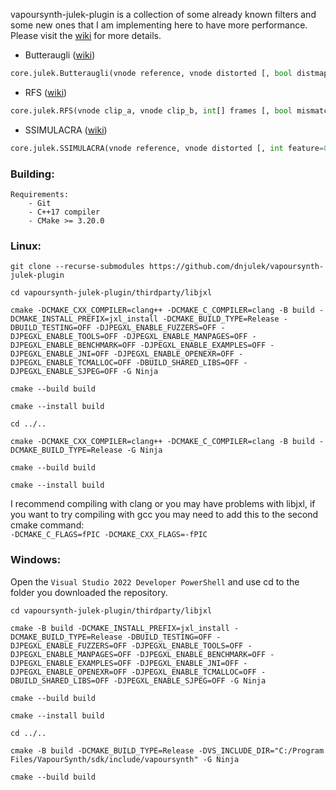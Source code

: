 vapoursynth-julek-plugin is a collection of some already known filters and some new ones that I am implementing here to have more performance.\
Please visit the [wiki](https://github.com/dnjulek/vapoursynth-julek-plugin/wiki) for more details.

- Butteraugli ([wiki](https://github.com/dnjulek/vapoursynth-julek-plugin/wiki/Butteraugli))
```python
core.julek.Butteraugli(vnode reference, vnode distorted [, bool distmap=False, float intensity_target=80.0, bool linput=False])
```
- RFS ([wiki](https://github.com/dnjulek/vapoursynth-julek-plugin/wiki/RFS))
```python
core.julek.RFS(vnode clip_a, vnode clip_b, int[] frames [, bool mismatch=False])
```
- SSIMULACRA ([wiki](https://github.com/dnjulek/vapoursynth-julek-plugin/wiki/SSIMULACRA))
```python
core.julek.SSIMULACRA(vnode reference, vnode distorted [, int feature=0, bool simple=False])
```

### Building:

```
Requirements:
    - Git
    - C++17 compiler
    - CMake >= 3.20.0
```
### Linux:
```
git clone --recurse-submodules https://github.com/dnjulek/vapoursynth-julek-plugin

cd vapoursynth-julek-plugin/thirdparty/libjxl

cmake -DCMAKE_CXX_COMPILER=clang++ -DCMAKE_C_COMPILER=clang -B build -DCMAKE_INSTALL_PREFIX=jxl_install -DCMAKE_BUILD_TYPE=Release -DBUILD_TESTING=OFF -DJPEGXL_ENABLE_FUZZERS=OFF -DJPEGXL_ENABLE_TOOLS=OFF -DJPEGXL_ENABLE_MANPAGES=OFF -DJPEGXL_ENABLE_BENCHMARK=OFF -DJPEGXL_ENABLE_EXAMPLES=OFF -DJPEGXL_ENABLE_JNI=OFF -DJPEGXL_ENABLE_OPENEXR=OFF -DJPEGXL_ENABLE_TCMALLOC=OFF -DBUILD_SHARED_LIBS=OFF -DJPEGXL_ENABLE_SJPEG=OFF -G Ninja

cmake --build build

cmake --install build

cd ../..

cmake -DCMAKE_CXX_COMPILER=clang++ -DCMAKE_C_COMPILER=clang -B build -DCMAKE_BUILD_TYPE=Release -G Ninja

cmake --build build

cmake --install build
```

I recommend compiling with clang or you may have problems with libjxl, if you want to try compiling with gcc you may need to add this to the second cmake command:\
``-DCMAKE_C_FLAGS=fPIC -DCMAKE_CXX_FLAGS=-fPIC``
### Windows:
Open the ``Visual Studio 2022 Developer PowerShell`` and use cd to the folder you downloaded the repository.
```
cd vapoursynth-julek-plugin/thirdparty/libjxl

cmake -B build -DCMAKE_INSTALL_PREFIX=jxl_install -DCMAKE_BUILD_TYPE=Release -DBUILD_TESTING=OFF -DJPEGXL_ENABLE_FUZZERS=OFF -DJPEGXL_ENABLE_TOOLS=OFF -DJPEGXL_ENABLE_MANPAGES=OFF -DJPEGXL_ENABLE_BENCHMARK=OFF -DJPEGXL_ENABLE_EXAMPLES=OFF -DJPEGXL_ENABLE_JNI=OFF -DJPEGXL_ENABLE_OPENEXR=OFF -DJPEGXL_ENABLE_TCMALLOC=OFF -DBUILD_SHARED_LIBS=OFF -DJPEGXL_ENABLE_SJPEG=OFF -G Ninja

cmake --build build

cmake --install build

cd ../..

cmake -B build -DCMAKE_BUILD_TYPE=Release -DVS_INCLUDE_DIR="C:/Program Files/VapourSynth/sdk/include/vapoursynth" -G Ninja

cmake --build build
```
